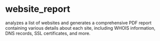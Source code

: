 # website_report
analyzes a list of websites and generates a comprehensive PDF report containing various details about each site, including WHOIS information, DNS records, SSL certificates, and more.
